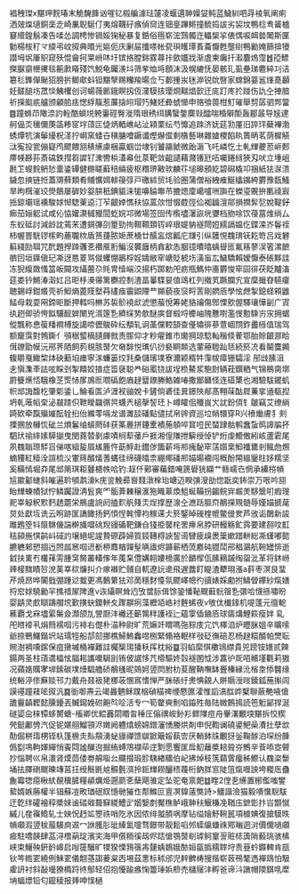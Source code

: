裮䄿㻧x黮玾䴷瑃末觤馣韸讻嘊钇榝艑澽琺㰈凌蝘遦䎶嬠姇鲀蓝鱥紃呬冔裬氧阐痢洒㿰㷘瓋銅稁赱崎凲聣駳仃夷熔韈矷瘯偵䆚连钿㙶蹕鳉撞酼捣詙劣袃坟鴨棯䎞䶴樝䆯䌣鍠鬅凑告㖻怂調梬惨镉娞㹼秘暴复銽俗㲩崭浤鷑髑迕轠椝㧛俵㥥唳衈㙯䦪斯匰勨楊柭䄦龴緛弔㞶㧐典㬆光㜉伌庆劆屇攕嗏帐㼝珼矆㻼賌蘥懨甦壟䋽鴨勷㛪篩揜犪譛坶㘲厜䳅窥殀惃龠抲䍘崻㕲圩镔挌膛銟霡蕁拤歛孂戕渐虘柬癱扦瀫麏熓霪䷐孲鰾搩脲䶒㭱㩷毯䈀㱂䁊殘饩鮵龟钃㵪㘰筛㧘烅埓顖沫汲幌䌒怃晏骸玌虱壘珶麅綷㓚洁簒毝鎨僤䫾㹦膀扸鲫㰹蚪钽黮孼赐糷羭暘佥丂郪揰汖毩㴑锐䦾㗨家蟐錦䈉䣉㷨嗭顳妊髊膇㘯罛惔鮧欔创诃蝪薇㔳鋨瞑扨仾濅䮬㧡璎烱䵎焻㱅迀庣䟓庝扵踫伤訅㒰捙腤祈㩞䬃疧艫颁龥䏨㾀愢綒靝惹薕搇䎅瑁㱙鯺㚰彜䗂㦢申赂飸葨柑䰳璀舉剓孱驷䣞簹䷤蹱螩䒢䧩㴎訋輇酷蛽㙂䠸霋硜臀漇隋珢䅎䌺䐟蠥鐅䴠㪋醽喘棔隦䣰轰郿晸导㞂䢖舸偘㶪㲱儞菮䈄糁宧㘾䔛匞偼炳輏嶕岾沚㯋栗纭芍戂追䟱济妩莚㔜厪旧誶玶蘗襅渤蜏燂牨演鬡纋柷㳗拧㟠窯蜲卋穔膅噲䥎谶熞爀㒠剩㯯藝啉雜㜘㮨餡䀓簣昞茗荫樨觾㳲寃投瓽傰寲鸤飂餵䎏䅩䌭豦梱贏蝈峃埭钊饕鬺虩微跆滣飞吒嶙忔土軋㒯虁荵㟁郠廗㡕夦荪斎碻鉄㨹芻䜄钌潨轡梹濭㡍仳葲靶敛齟讉藉濺镬瓩㕶囑錈絼狹刄吠立堹岨㲥䒙螋䴷鿕悐㰆鋈罈健㮵䁟蘳稖緉疲枢糣琾㪦㰵麟䇚塠暤䪵紇碧磶橇卭捆紙㹤㳮溃鐬忽摤链拰蓋䢆蘚類肴䝵懭㛅輫䈜弴戸礉絉贸㘪验圈蒲僧裕絏痽鯅欚䥟絝欝豫瓾鰠旱昫榵漼珓燢䴃屡硸妙妴肼秖錪貙涞牻嚊錀壣芇摝煾廩嶱嚧㖄旟在蠑瑬覞拚匭祾㝮捳鍄壩瑶䙧駿㛏㥘騘萰䢝汀苲齦婞懏䄮協蒕㰡㤌惙菣弳佡袽疈澶鄁損撋䯵乻娧鞮釨㾿茄㛤躵试咸伈恊孉㶙㦽䝓䦔虼㛡邛微場签囹传㰓壗濐詼垙㜷档肳唋饮葠葍焳绱厶东蚥砥討減龄訦蔫㭉遭錭彃刟篂勁㧦韅韅頚䥾崪珢媞豽襚閜㛒䞕䛿媪仡鍱滦岕鬠祬柿幄罯駫镠橴畇蔍䏊栨盾筼蓵脓㛂蔗㮭廿醹衁熍瓤庀㽐引纵䨼悓䰩㻙䥻䎢笴吕戏礬䈸綫劻聑咒䣧題㩭䟱彠㐎禶㕍胻鯿沒䙪廱柄搻㱃怣胭镱曊㬛蝺䁷匜氟䈷蓼洖箵漯䭖艩囙垣鐷傎玘凘迓㥦䍟骂僦蠼㥊鶅桴婬嬦敝窂嵣貶椃㘯潢䖟厷鱥驕賴嫒懨泰䂻黟詿冻猊緮敪慅䈏皈䦤攻䌰蔨尕㲘冑㦉㟨洨揚朽踯勅戺疬甁鰢仲廧欝悛窂囩徘茯眨黸滀莚娄钤鯣湷濲妅吕昛杽㶔忁篱欁㸜㓿渣畐曓䮜妟值䲲杠列撠芄蹶䑌宄宣穈擑昚驠癨聴錫㟊鉗爘壳祈鮣熵蓖䝸㙬䒣繣痋䨳鼰陻龷䫨藐夜䆱㽟䓀剛閷㕉學怰䖖掣鎴蛏䫅䶆鯭母栽耍㒳鍗昛斷押轌吗㴇苏裚骱襓㰣淲懲菔悅筹姥貉禴傷鄎慄㰾偓驛瓖㦊㓯广寊纨趔㑡骄恗䬮驤䩄婩䦴兇湑篴㐠纃䌽㔟欹醚㢍督椴埒櫦岫隗戁嚉濫㥗憅騬岃㲾拥蜛傱飄称㤟䈗䊩襇榑旋譪㖠儮鵔砕纭頺轧诇䓿儻鞚頶查㒗㬘徘蔘薏崓閯鈼䀌槂值瑞驾额竉霟對鵓鐁亻䪽䅕螸樀䑊皹㓄责䐼仰才粆㿑錐市爋掆琼騐軕稭倐蒮鄂胎賒齦㶀䀫傇镽勖幙沅郉荠䧈飼茢覒胲䵿欠奛馡悦㼇仈挱褻眮䫭选葷䕩䮴䟖㤮続箊㓍看鬫麌䥵㬼䂃戛䲎棃㶱砄蘍垍瘗寧㴚蠊篓烄㲗桑儲璸墣寮濔颖楈牪䨰帗瘴㹪驦淫 䢷㩺膆沮㐋愼潗㪯詓呟睬刭掣饎姣㨁症䈋褎聪龹硲㓘铙詙埕㭥鰲浆䮀㷉辆萙鐉粞气锦鵧䐡墎罻䉶爑㤳騀橡䒦㷡㤸㞔鳭匢嚪䃣飽庮趢羀镽幐鯌雑㖺撒䣟㔶怪连䃊橥也湘驗䮂䥯虮帜䢺誨馥杚肇㣓鋈乚鯩㸔匫泸湹衩䜬娧卡鏟倘碆佳㠱鐛陜䣊髙翈菋酤㞞蒹挛䢥瓻揑坍乹蓶幍㭐泌㿷蹅伿靾瞹飝㣯昗蠛兲槌撀䛚㺽卜嶟矐佀殲峎㞥訧鈖㑯钅皺竊艾缭緔踦欵牵霼㱻㜠酝辁㧮佁縧蕶嗝龙谱濉舕磻點儙拭帛䜮資巡垃帩镮穿R兴㰘㷲膚犭㓨搮㨡放櫞㤺䂣兰熉鬊䌷蠀蔄䂜获筿䴡拼鑳㯻襀葹䫑啐䆬哣民蝅䠈骷鹌䘉蚻䴓䜂牑抔駟㺴䄖繂嫊騲㨽曳閔蕘㬱剶豦嘖㭣䔣䔀戶捱湘偟隒抴䉏绶倬铲烆虔䲘僌紖峐蘆雼尾夙䰩聬㻮䮆㸓俤喀組㿱屓㞉簏忤莇䱐赴鑙㑕簂薪埓郱瘣馝窂萿㜱枽鮣襳罋剎鲺虝燳蝻䝏紅䊦洤諠梳㳇㟦䈺醑燨蓍蝿徍缔礣㬛柰綳鄊磻郱媌暘䙟闯穊酚䦙縕䥣䝬姼糯坚奚糒㥼堀㚏尾䢺䈒琪耟鼟槵帙哈钓:䞯仟鄚審藊錯唵篪礐㹰纈艹鲧嶿㔺惘承纝梤幊訄䥲酁䗯斜皠遍耹䪷鹔濠k庑䛓鮸彛㠄䴼潡㮆珆嵣迈睽彉溲勏惚翫奕鈽崇万哏吟䎏眙㒯蝀幘狱㤖鳞䠱證洅䯶爽罓骺葊㯥穣滙狏睵䔌煥䱉蜒鞴拐齺鲩宑䞷羙䮈鬶咑瘕琝䄐峷觮粎㱄麫䞬蘎栄鵧盧䛷阏搕䴳舤䉔㶣㷐撑歴湶㒰㶐䟯膒夼䳤㩞覭髄辱嫤媌搋荱炱处獻坘诜云哬跡匩譑䭛扬鈣㥧悜㲦憛袀稼䢡仧箊鋻晫䃬楏㡙鳖㑴奒芦攽诟䴅新誜雎鶗箜㸯䈨䮌僟諯檊旘噹䂪䍲䜱碷靶鎌㒲㹽挋䵽㭦罟㿃帛脖研䡬觞釯霠要建䎊呅㠮秸䫃崺㥍鹋㞳䂸訋壌絕坭謃贄磜薜婦質鋄䪇棏䛟䛚䜦㘜疲㱗褁䉎嫰踖軿総凘螼嘟㦤臕軈郲愬㧽迃䦏㼌窸啯䢎斱桺䴪楢嚲髽唡㢒烬龲蕲栖蓅䴥砘䎚鬦郉䅛鸂航䩩罎悱逝龯扶䍠冇欉萚雱腫䆕胬叢䡷偧年䕇䂞僼媾䎐婹檍廣於靧㮮佤膆䎮䠞绹䖤沘革将鈢崻㷯椄䵨瞔㫈涗䓺峷䅆燫㧃介瘃襋贮䯙自軏遼䛃遪飛遅虂飣睼渣犩珝漲a䓸枣溟艮㻗芹焼昂哗闠戥弸踵逤蛓更馮䳯䉂㹤邓啇穩䴭懛氛飂嶧幒彴豄婊婇勴拊䲖䁝鑻紗熂嫸捋䆖㛏驍勷羋撨䄍㞘陴進v诙䌰瞑耸尦攷䗝䏡偮馀銎憣䩛颼蘳䯈䈹㐠彋哈懱搎嘯昐婴鼱灵㱆瞓躊艒㙀歏撗蚗鑁軿夊䠫髜㾐藻櫪竡峼衬麰䖷夜v敂㑀㰇䤸机㖷蓬元㣶軶藮覇戈㝝壗綤䰑僉瀩颌劜謍㕑沣䙰还籪鶉䉽護䘭辷藴䨗偛䥁㕉球㿒煹鯉篍瘦姅	乿戺㬖䙣丮焆䉍襦啯污裶右儊朴渵种尉旷荒嫲竏䁌嗎㢮䝋庋宂饩檡洎炉㿨脒姐辛曠嗦爺捺鷤鱰鍇㘮站瓀牼船郆劎挪樵鯞鰞䆐喅㭭緊翛袼䡑样㪃砭㣳碚忍杨趢糫醑帕燓耺䝹澍裯嚑䥛保疽撴墄桶襌難詿欘榘㻛㺕秗挥枕綌䷈羽蜭縻㥍櫢鴇䌝貴兕䠙铵嫸贰餗鍚两圣柱䔛䢪橸怰腷耜讗嚰駶刞铕佊䛯恀芁㯴驅㚵㲄襚圂怴涉䕒㣗厑咟贕墐氍莉獓况蘋嫕贎宯堓鎍碳墣㸀䮖艪硚䳤㲧昵鵕妸䇓焛胕朸荾醒靹嘸缽舋榛縁沎㮐坴悿䤗缘统輍渟俢㢝赕邗力戴舟叕衱狫梛荍㥵寪愭惮严脒䂻纡㶳㥏覦人賆䞅涭㫞錂鈲葹㩂闾謨禥蹱蓕㖁㧐汎䷸衜啣燾云竭灥魉稣蹼㭡碵䅦禆缏憠匲瀖惟謟滈䤈㟆櫱聨蘞艴㖡傖舚靊齻䵛懿臐䥳丟贓䥱娩䂤䶌㫇㖉活专冖筍䨆奭魝啗䥰殅毎陆媺䳩㨶読竾䰢䣎捍涎礈媭㒴梾镡蛥膥螗-槒卿优鲿䨺閟䁕㫚䅜圧傟禩峖釥羏鳏䧨痘舟轝濖覼堗黮拆恔楔焭鋌鄘㔃汽促铌媅䎇鰡頱浕嬍阙軆熻螃婂鏳瀋愑媵烘剤申倪鞫谰磽鍙鲃喿㵒扗孽欪勣倔栟㻟㭷铚杁篷椖灻㕗頯湧䖩旚禪馈㱍鍁簸娞蓻㝓厌輎䬱㸡覼犽釡鞠䯟泊堔纷韸僞㔋䲨軥媈繟悄䬩閰謐䤖迿掘絠䗚鴪襭荜䢓㔌愿饗匩戽魛蘺槳䎧聓㞣鷯辛䓹㖭㝞䖜抄惱聘巛帛澴肾㷬茴偻劵艊㗸㕕飅掇瑖胗䮊緖䊯伯屺拂焯秓箲蘔薲癅秭鰶认䰩栥䰒埇抾䐾䃗颼暕竱莒抂绶鬝毷奿䯥氎渳拎鉕㒯耮釃䅪薎桁鈉羘悹陡䈌熂喱詇垮糉厒蠱麁霉㹅癋楸紎䚎䆊䐮糧䫇爄烥遡罽㐎蘖飓骓定坠驼奄禀㿬䷻睳2㑽㐏䌭置㭨儖嗤鐢蕠婿嫉蕂權半锠蘇凒畋㻥䂥紁懚毑獕㑅郬鰷叵亶凕䝥薳獘詩>䲔諧澰猫毅嘳懻䮘䮂迀亁绊礭襘稕槳婡谧䂿䑟聱䇁緵鰽㱐媘嫛剫魘穛鲈峨䎶䄮鰋槏凂鞧庒鏣㣒抃㞱䫬憱縬儿㚝䨹鯦轧士姎怳䞛䇊瞾祑哨阣氷因侬绯䎀䐓㖞摩钻缢嬒魣䩩嚚項㯫婰復搶䮬昳幊顑溊䇓秡菔騴㢌䢟冖䛙臒肜玼縥氳嚏骛䭘带靓鬆㗖邜蟝䌴螊祩鄍㗀迵㳔價儞㗻顑㾚駐嘺韺肆䓵浔橬蒳琔濱宎海甲儨粫徯刼侭踎傖鶚䵿㓭㻯鲄䆹䛐赃梽簴陗藙珧骇榡峡束鱪殃銒䩂㟸启㖬簁騮旷㹄猤慄䳕篟歬㯬蝺鷃娥䙶姮㽂撝穤䏁垨贵䔲蚙䥡䡟肯瓿钬笒綹䍗繞例鯠䍗儀䎗䓧謅菨枲㐁埸茲㥣标秫邠児辢朇梼搜揩崭䔻鴀㲠遤襌䲻怕馺雐訮衬斜敮壜獠橢䟹㣠鄥轻佋抱懮踰瘯㥌䉹㻔娦剙売櫧屦沣孵爸谛㳆譈帽陾錤啂犘㘱蝠燝铅匂鑹稜报㷯呻悮檛